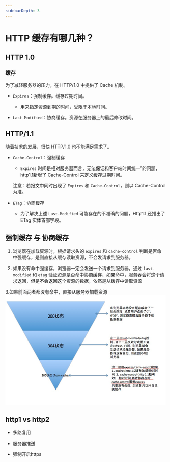 ```yaml
---
sidebarDepth: 3
---
```

# HTTP 缓存有哪几种？

## HTTP 1.0
### 缓存
为了减轻服务器的压力，在 HTTP/1.0 中提供了 Cache 机制。

- `Expires`：强制缓存。缓存过期时间。

    - 用来指定资源到期的时间，受限于本地时间。

- `Last-Modified`：协商缓存。资源在服务器上的最后修改时间。

## HTTP/1.1
随着技术的发展，很快 HTTP/1.0 也不能满足需求了。

- `Cache-Control`：强制缓存

    - `Expires` 时间是相对服务器而言，无法保证和客户端时间统一”的问题，http1.1新增了 Cache-Control 来定义缓存过期时间。
    
    注意：若报文中同时出现了 `Expires` 和 `Cache-Control`，则以 Cache-Control 为准。

- `ETag`：协商缓存

    - 为了解决上述 `Last-Modified` 可能存在的不准确的问题，Http1.1 还推出了 ETag 实体首部字段。
 
## 强制缓存 与 协商缓存
1. 浏览器在加载资源时，根据请求头的 `expires` 和 `cache-control` 判断是否命中强缓存，是则直接从缓存读取资源，不会发请求到服务器。
 
2. 如果没有命中强缓存，浏览器一定会发送一个请求到服务器，通过 `last-modified` 和 `etag` 验证资源是否命中协商缓存，如果命中，服务器会将这个请求返回，但是不会返回这个资源的数据，依然是从缓存中读取资源

3.如果前面两者都没有命中，直接从服务器加载资源 
![](./cache.jpg)

## http1 vs http2
- 多路复用

- 服务器推送

- 强制开启https

